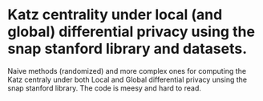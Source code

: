 # Katz centrality under local (and global) differential privacy using the snap stanford library and datasets.

Naive methods (randomized) and more complex ones for computing the Katz centraly under both Local and Global differential privacy unsing the snap stanford library.
The code is meesy and hard to read.
